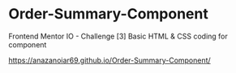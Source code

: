 # Order-Summary-Component
Frontend Mentor IO - Challenge [3] Basic HTML &amp; CSS coding for component

https://anazanoiar69.github.io/Order-Summary-Component/
